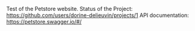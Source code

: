 Test of the Petstore website.
Status of the Project: https://github.com/users/dorine-delieuvin/projects/1
API documentation: https://petstore.swagger.io/#/
